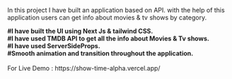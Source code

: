 In this project I have built an application based on API. with the help of this application users can get info about movies & tv shows by category.

<b>
#I have built the UI using Next Js & tailwind CSS.
<br>
#I have used TMDB API to get all the info about Movies & Tv shows.
<br>
#I have used ServerSideProps.
<br>
#Smooth animation and transition throughout the application.
</b>
<br>
<br>
For Live Demo : https://show-time-alpha.vercel.app/
